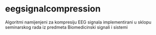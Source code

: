 # eegsignalcompression
Algoritmi namijenjeni za kompresiju EEG signala implementirani u sklopu seminarskog rada iz predmeta Biomedicinski signali i sistemi

